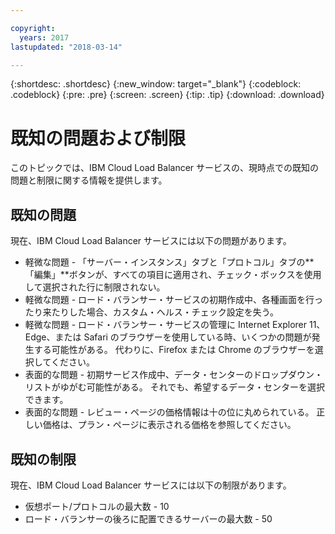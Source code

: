 ```yaml
---

copyright:
  years: 2017
lastupdated: "2018-03-14"

---
```


{:shortdesc: .shortdesc}
{:new_window: target="_blank"}
{:codeblock: .codeblock}
{:pre: .pre}
{:screen: .screen}
{:tip: .tip}
{:download: .download}

# 既知の問題および制限
このトピックでは、IBM Cloud Load Balancer サービスの、現時点での既知の問題と制限に関する情報を提供します。

## 既知の問題
現在、IBM Cloud Load Balancer サービスには以下の問題があります。

* 軽微な問題 - 「サーバー・インスタンス」タブと「プロトコル」タブの**「編集」**ボタンが、すべての項目に適用され、チェック・ボックスを使用して選択された行に制限されない。 
* 軽微な問題 - ロード・バランサー・サービスの初期作成中、各種画面を行ったり来たりした場合、カスタム・ヘルス・チェック設定を失う。
* 軽微な問題 - ロード・バランサー・サービスの管理に Internet Explorer 11、Edge、または Safari のブラウザーを使用している時、いくつかの問題が発生する可能性がある。 代わりに、Firefox または Chrome のブラウザーを選択してください。 
* 表面的な問題 - 初期サービス作成中、データ・センターのドロップダウン・リストがゆがむ可能性がある。 それでも、希望するデータ・センターを選択できます。
* 表面的な問題 - レビュー・ページの価格情報は十の位に丸められている。 正しい価格は、プラン・ページに表示される価格を参照してください。

## 既知の制限
現在、IBM Cloud Load Balancer サービスには以下の制限があります。

* 仮想ポート/プロトコルの最大数 - 10
* ロード・バランサーの後ろに配置できるサーバーの最大数 - 50
